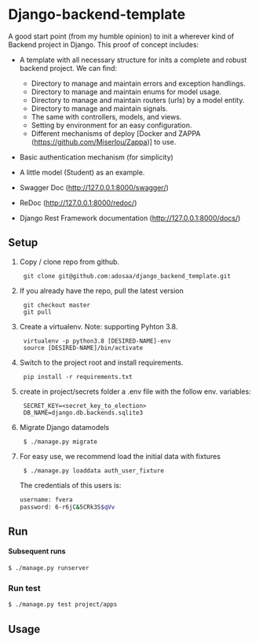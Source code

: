 # Django-backend-template
A good start point (from my humble opinion) to init a wherever kind of Backend project in Django. This proof of concept includes:

* A template with all necessary structure for inits a complete and robust backend project. We can find:

  * Directory to manage and maintain errors and exception handlings.
  * Directory to manage and maintain enums for model usage.
  * Directory to manage and maintain routers (urls) by a model entity.
  * Directory to manage and maintain signals.
  * The same with controllers, models, and views.
  * Setting by environment for an easy configuration.
  * Different mechanisms of deploy [Docker and ZAPPA (https://github.com/Miserlou/Zappa)] to use.
* Basic authentication mechanism (for simplicity)
* A little model (Student) as an example.
* Swagger Doc (http://127.0.0.1:8000/swagger/)
* ReDoc (http://127.0.0.1:8000/redoc/)
* Django Rest Framework documentation (http://127.0.0.1:8000/docs/)


## Setup
1. Copy / clone repo from github.

        git clone git@github.com:adosaa/django_backend_template.git

2. If you already have the repo, pull the latest version

        git checkout master
        git pull

3. Create a virtualenv. Note: supporting Pyhton 3.8.

        virtualenv -p python3.8 [DESIRED-NAME]-env
        source [DESIRED-NAME]/bin/activate

4. Switch to the project root and install requirements.

        pip install -r requirements.txt

5. create in project/secrets folder a .env file with the follow env. variables:

        SECRET_KEY=<secret_key_to_election>
        DB_NAME=django.db.backends.sqlite3

6. Migrate Django datamodels

        $ ./manage.py migrate

7. For easy use, we recommend load the initial data with fixtures

        $ ./manage.py loaddata auth_user_fixture

    The credentials of this users is:
    ```bash
    username: fvera
    password: 6-r6jC&5CRk3S$qVv
    ```

## Run

#### Subsequent runs

```bash
$ ./manage.py runserver
```

### Run test

```bash
$ ./manage.py test project/apps
```

## Usage

